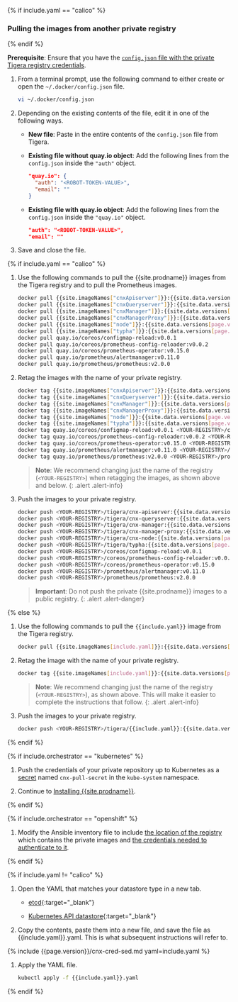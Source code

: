 {% if include.yaml == "calico" %}
### Pulling the images from another private registry
{% endif %}

**Prerequisite**: Ensure that you have the [`config.json` file with the private Tigera registry credentials](/{{page.version}}/getting-started/#obtain-the-private-registry-credentials).

1. From a terminal prompt, use the following command to either create or open the `~/.docker/config.json` file.

   ```bash
   vi ~/.docker/config.json
   ```

1. Depending on the existing contents of the file, edit it in one of the following ways.

   - **New file**: Paste in the entire contents of the `config.json` file from Tigera.

   - **Existing file without quay.io object**: Add the following lines from the `config.json` inside the `"auth"` object.

     ```json
     "quay.io": {
       "auth": "<ROBOT-TOKEN-VALUE>",
       "email": ""
     }
     ```

   - **Existing file with quay.io object**: Add the following lines from the `config.json` inside the `"quay.io"` object.

     ```json
     "auth": "<ROBOT-TOKEN-VALUE>",
     "email": ""
     ```

1. Save and close the file.

{% if include.yaml == "calico" %}

1. Use the following commands to pull the {{site.prodname}} images from the Tigera
   registry and to pull the Prometheus images.

   ```bash
   docker pull {{site.imageNames["cnxApiserver"]}}:{{site.data.versions[page.version].first.components["cnx-apiserver"].version}}
   docker pull {{site.imageNames["cnxQueryserver"]}}:{{site.data.versions[page.version].first.components["cnx-queryserver"].version}}
   docker pull {{site.imageNames["cnxManager"]}}:{{site.data.versions[page.version].first.components["cnx-manager"].version}}
   docker pull {{site.imageNames["cnxManagerProxy"]}}:{{site.data.versions[page.version].first.components["cnx-manager-proxy"].version}}
   docker pull {{site.imageNames["node"]}}:{{site.data.versions[page.version].first.components["cnx-node"].version}}
   docker pull {{site.imageNames["typha"]}}:{{site.data.versions[page.version].first.components["typha"].version}}
   docker pull quay.io/coreos/configmap-reload:v0.0.1
   docker pull quay.io/coreos/prometheus-config-reloader:v0.0.2
   docker pull quay.io/coreos/prometheus-operator:v0.15.0
   docker pull quay.io/prometheus/alertmanager:v0.11.0
   docker pull quay.io/prometheus/prometheus:v2.0.0
   ```

1. Retag the images with the name of your private registry.

   ```bash
   docker tag {{site.imageNames["cnxApiserver"]}}:{{site.data.versions[page.version].first.components["cnx-apiserver"].version}} <YOUR-REGISTRY>/tigera/cnx-apiserver:{{site.data.versions[page.version].first.components["cnx-apiserver"].version}}
   docker tag {{site.imageNames["cnxQueryserver"]}}:{{site.data.versions[page.version].first.components["cnx-queryserver"].version}} <YOUR-REGISTRY>/tigera/cnx-queryserver:{{site.data.versions[page.version].first.components["cnx-queryserver"].version}}
   docker tag {{site.imageNames["cnxManager"]}}:{{site.data.versions[page.version].first.components["cnx-manager"].version}} <YOUR-REGISTRY>/tigera/cnx-manager:{{site.data.versions[page.version].first.components["cnx-manager"].version}}
   docker tag {{site.imageNames["cnxManagerProxy"]}}:{{site.data.versions[page.version].first.components["cnx-manager-proxy"].version}} <YOUR-REGISTRY>/tigera/cnx-manager-proxy:{{site.data.versions[page.version].first.components["cnx-manager-proxy"].version}}
   docker tag {{site.imageNames["node"]}}:{{site.data.versions[page.version].first.components["cnx-node"].version}} <YOUR-REGISTRY>/tigera/cnx-node:{{site.data.versions[page.version].first.components["cnx-node"].version}}
   docker tag {{site.imageNames["typha"]}}:{{site.data.versions[page.version].first.components["typha"].version}} <YOUR-REGISTRY>/tigera/typha:{{site.data.versions[page.version].first.components["typha"].version}}
   docker tag quay.io/coreos/configmap-reload:v0.0.1 <YOUR-REGISTRY>/coreos/configmap-reload:v0.0.1
   docker tag quay.io/coreos/prometheus-config-reloader:v0.0.2 <YOUR-REGISTRY>/coreos/prometheus-config-reloader:v0.0.2
   docker tag quay.io/coreos/prometheus-operator:v0.15.0 <YOUR-REGISTRY>/coreos/prometheus-operator:v0.15.0
   docker tag quay.io/prometheus/alertmanager:v0.11.0 <YOUR-REGISTRY>/prometheus/alertmanager:v0.11.0
   docker tag quay.io/prometheus/prometheus:v2.0.0 <YOUR-REGISTRY>/prometheus/prometheus:v2.0.0
   ```
   > **Note**: We recommend changing just the name of the registry (`<YOUR-REGISTRY>`)
   > when retagging the images, as shown above and below.
   {: .alert .alert-info}

1. Push the images to your private registry.

   ```bash
   docker push <YOUR-REGISTRY>/tigera/cnx-apiserver:{{site.data.versions[page.version].first.components["cnx-apiserver"].version}}
   docker push <YOUR-REGISTRY>/tigera/cnx-queryserver:{{site.data.versions[page.version].first.components["cnx-queryserver"].version}}
   docker push <YOUR-REGISTRY>/tigera/cnx-manager:{{site.data.versions[page.version].first.components["cnx-manager"].version}}
   docker push <YOUR-REGISTRY>/tigera/cnx-manager-proxy:{{site.data.versions[page.version].first.components["cnx-manager-proxy"].version}}
   docker push <YOUR-REGISTRY>/tigera/cnx-node:{{site.data.versions[page.version].first.components["cnx-node"].version}}
   docker push <YOUR-REGISTRY>/tigera/typha:{{site.data.versions[page.version].first.components["typha"].version}}
   docker push <YOUR-REGISTRY>/coreos/configmap-reload:v0.0.1
   docker push <YOUR-REGISTRY>/coreos/prometheus-config-reloader:v0.0.2
   docker push <YOUR-REGISTRY>/coreos/prometheus-operator:v0.15.0
   docker push <YOUR-REGISTRY>/prometheus/alertmanager:v0.11.0
   docker push <YOUR-REGISTRY>/prometheus/prometheus:v2.0.0
   ```

   > **Important**: Do not push the private {{site.prodname}} images to a public registry.
   {: .alert .alert-danger}
 
{% else %}

1. Use the following commands to pull the `{{include.yaml}}` image from the Tigera
   registry.

   ```bash
   docker pull {{site.imageNames[include.yaml]}}:{{site.data.versions[page.version].first.components[include.yaml].version}}
   ```

1. Retag the image with the name of your private registry.

   ```bash
   docker tag {{site.imageNames[include.yaml]}}:{{site.data.versions[page.version].first.components[include.yaml].version}} <YOUR-REGISTRY>/tigera/{{include.yaml}}:{{site.data.versions[page.version].first.components[include.yaml].version}}
   ```
   > **Note**: We recommend changing just the name of the registry (`<YOUR-REGISTRY>`),
   > as shown above. This will make it easier to complete the instructions that follow.
   {: .alert .alert-info}

1. Push the images to your private registry.

   ```bash
   docker push <YOUR-REGISTRY>/tigera/{{include.yaml}}:{{site.data.versions[page.version].first.components[include.yaml].version}}
   ```

{% endif %}

{% if include.orchestrator == "kubernetes" %}

1. Push the credentials of your private repository up to Kubernetes as a [secret](https://kubernetes.io/docs/concepts/containers/images/#creating-a-secret-with-a-docker-config)
named `cnx-pull-secret` in the `kube-system` namespace.

1. Continue to [Installing {{site.prodname}}](#install-cnx).

{% endif %}

{% if include.orchestrator == "openshift" %}

1. Modify the Ansible inventory file to include [the location of the registry](https://docs.openshift.com/container-platform/latest/install_config/install/advanced_install.html#advanced-install-configuring-registry-location) which
   contains the private images and [the credentials needed to authenticate to it](https://github.com/openshift/openshift-ansible/blob/master/inventory/hosts.example#L223).

{% endif %}

{% if include.yaml != "calico" %}

1. Open the YAML that matches your datastore type in a new tab.

   - [etcd]({{site.url}}/{{page.version}}/getting-started/kubernetes/installation/hosted/{{include.yaml}}.yaml){:target="_blank"}

   - [Kubernetes API datastore]({{site.url}}/{{page.version}}/getting-started/kubernetes/installation/hosted/kubernetes-datastore/{{include.yaml}}.yaml){:target="_blank"}

1. Copy the contents, paste them into a new file, and save the file as {{include.yaml}}.yaml. This is what subsequent instructions will refer to.

{% include {{page.version}}/cnx-cred-sed.md yaml=include.yaml %}

1. Apply the YAML file.

   ```bash
   kubectl apply -f {{include.yaml}}.yaml
   ```

{% endif %}
